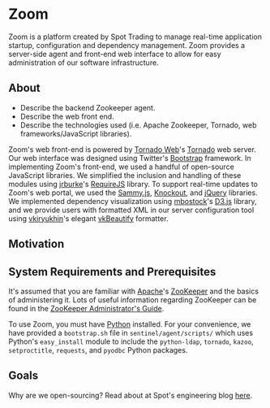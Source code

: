 # Zoom




Zoom is a platform created by Spot Trading to manage real-time application startup, configuration and dependency management. Zoom provides a server-side agent and front-end web interface to allow for easy administration of our software infrastructure.

## About

- Describe the backend Zookeeper agent.
- Describe the web front end.
- Describe the technologies used (i.e. Apache Zookeeper, Tornado, web frameworks/JavaScript libraries).

Zoom's web front-end is powered by [Tornado Web](https://github.com/tornadoweb)'s [Tornado](https://github.com/tornadoweb/tornado) web server. Our web interface was designed using Twitter's [Bootstrap](http://getbootstrap.com/) framework. In implementing Zoom's front-end, we used a handful of open-source JavaScript libraries. We simplified the inclusion and handling of these modules using [jrburke](https://github.com/jrburke)'s [RequireJS](http://requirejs.org/) library. To support real-time updates to Zoom's web portal, we used the [Sammy.js](http://sammyjs.org/), [Knockout](http://knockoutjs.com/index.html), and [jQuery](http://jquery.com/) libraries. We implemented dependency visualization using [mbostock](https://github.com/mbostock)'s [D3.js](http://d3js.org/) library, and we provide users with formatted XML in our server configuration tool using [vkiryukhin](https://github.com/vkiryukhin)'s elegant  [vkBeautify](http://www.eslinstructor.net/vkbeautify/) formatter.

## Motivation


## System Requirements and Prerequisites

It's assumed that you are familiar with [Apache](https://github.com/apache)'s [ZooKeeper](https://github.com/apache/zookeeper) and the basics of administering it. Lots of useful information regarding ZooKeeper can be found in the [ZooKeeper Administrator's Guide](http://zookeeper.apache.org/doc/trunk/zookeeperAdmin.html#sc_administering). 

To use Zoom, you must have [Python](https://www.python.org/) installed. For your convenience, we have provided a ```bootstrap.sh``` file in ```sentinel/agent/scripts/``` which uses Python's ```easy_install``` module to include the ```python-ldap```, ```tornado```, ```kazoo```, ```setproctitle```, ```requests```, and ```pyodbc``` Python packages. 


## Goals

Why are we open-sourcing? Read about at Spot's engineering blog [here](http://www.spottradingllc.com/hello-world/).
